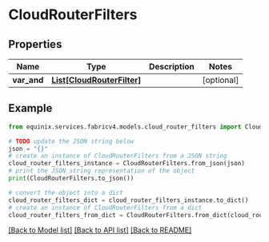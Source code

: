 # CloudRouterFilters


## Properties

Name | Type | Description | Notes
------------ | ------------- | ------------- | -------------
**var_and** | [**List[CloudRouterFilter]**](CloudRouterFilter.md) |  | [optional] 

## Example

```python
from equinix.services.fabricv4.models.cloud_router_filters import CloudRouterFilters

# TODO update the JSON string below
json = "{}"
# create an instance of CloudRouterFilters from a JSON string
cloud_router_filters_instance = CloudRouterFilters.from_json(json)
# print the JSON string representation of the object
print(CloudRouterFilters.to_json())

# convert the object into a dict
cloud_router_filters_dict = cloud_router_filters_instance.to_dict()
# create an instance of CloudRouterFilters from a dict
cloud_router_filters_from_dict = CloudRouterFilters.from_dict(cloud_router_filters_dict)
```
[[Back to Model list]](../README.md#documentation-for-models) [[Back to API list]](../README.md#documentation-for-api-endpoints) [[Back to README]](../README.md)


